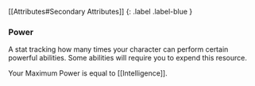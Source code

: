 [[Attributes#Secondary Attributes]]
{: .label .label-blue }

### Power
A stat tracking how many times your character can perform certain powerful abilities. Some abilities will require you to expend this resource.

Your Maximum Power is equal to [[Intelligence]].
